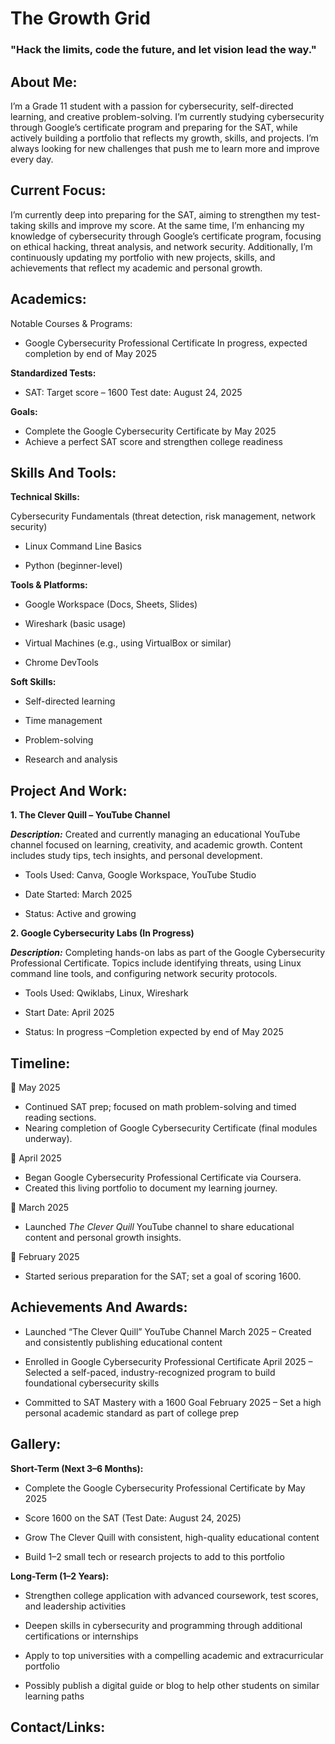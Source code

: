 # The Growth Grid 
### "Hack the limits, code the future, and let vision lead the way."
 ## About Me: 
 I’m a Grade 11 student with a passion for cybersecurity, self-directed learning, and creative problem-solving. I’m currently studying cybersecurity through Google’s certificate program and preparing for the SAT, while actively building a portfolio that reflects my growth, skills, and projects. I’m always looking for new challenges that push me to learn more and improve every day.
 ## Current Focus:
 I’m currently deep into preparing for the SAT, aiming to strengthen my test-taking skills and improve my score. At the same time, I’m enhancing my knowledge of cybersecurity through Google’s certificate program, focusing on ethical hacking, threat analysis, and network security. Additionally, I’m continuously updating my portfolio with new projects, skills, and achievements that reflect my academic and personal growth.
 ## Academics:
 Notable Courses & Programs:

 - Google Cybersecurity Professional Certificate
   In progress, expected completion by end of May 2025

**Standardized Tests:**

 - SAT: Target score – 1600
Test date: August 24, 2025

 **Goals:**
   - Complete the Google Cybersecurity Certificate by May 2025
   - Achieve a perfect SAT score and strengthen college readiness
 ## Skills And Tools:
 
 **Technical Skills:**

Cybersecurity Fundamentals (threat detection, risk management, network security)

- Linux Command Line Basics

- Python (beginner-level)

 **Tools & Platforms:**

- Google Workspace (Docs, Sheets, Slides)

- Wireshark (basic usage)

- Virtual Machines (e.g., using VirtualBox or similar)

- Chrome DevTools

**Soft Skills:**

- Self-directed learning

- Time management

- Problem-solving

- Research and analysis
 ## Project And Work:
 **1. The Clever Quill – YouTube Channel**
 
***Description:***
  Created and currently managing an educational YouTube channel focused on learning, creativity, and academic growth. Content includes study tips, tech insights, and personal development.

- Tools Used: Canva, Google Workspace, YouTube Studio

- Date Started: March 2025

- Status: Active and growing

**2. Google Cybersecurity Labs (In Progress)**

***Description:*** 
   Completing hands-on labs as part of the Google Cybersecurity Professional Certificate. Topics include identifying threats, using Linux command line tools, and configuring network security 
   protocols.

- Tools Used: Qwiklabs, Linux, Wireshark

- Start Date: April 2025

- Status: In progress –Completion expected by end of May 2025
 ## Timeline:
📅 May 2025
- Continued SAT prep; focused on math problem-solving and timed reading sections.
- Nearing completion of Google Cybersecurity Certificate (final modules underway).

📅 April 2025
- Began Google Cybersecurity Professional Certificate via Coursera.
- Created this living portfolio to document my learning journey.

📅 March 2025
- Launched *The Clever Quill* YouTube channel to share educational content and personal growth insights.

📅 February 2025
- Started serious preparation for the SAT; set a goal of scoring 1600.
 ## Achievements And Awards:
 - Launched “The Clever Quill” YouTube Channel
March 2025 – Created and consistently publishing educational content

- Enrolled in Google Cybersecurity Professional Certificate
April 2025 – Selected a self-paced, industry-recognized program to build foundational cybersecurity skills

- Committed to SAT Mastery with a 1600 Goal
February 2025 – Set a high personal academic standard as part of college prep
 ## Gallery:


  **Short-Term (Next 3–6 Months):**

- Complete the Google Cybersecurity Professional Certificate by May 2025

- Score 1600 on the SAT (Test Date: August 24, 2025)

- Grow The Clever Quill with consistent, high-quality educational content

- Build 1–2 small tech or research projects to add to this portfolio

**Long-Term (1–2 Years):**

- Strengthen college application with advanced coursework, test scores, and leadership activities

- Deepen skills in cybersecurity and programming through additional certifications or internships

- Apply to top universities with a compelling academic and extracurricular portfolio

- Possibly publish a digital guide or blog to help other students on similar learning paths
 ## Contact/Links:

